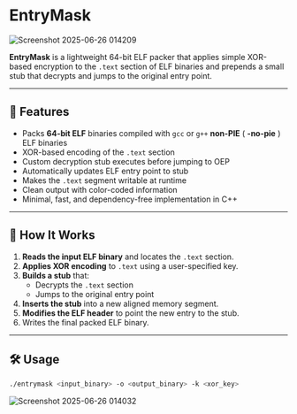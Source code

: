 # EntryMask

![Screenshot 2025-06-26 014209](https://github.com/user-attachments/assets/d4d74af8-9ba0-4e86-bebf-1da90181c6e5)


**EntryMask** is a lightweight 64-bit ELF packer that applies simple XOR-based encryption to the `.text` section of ELF binaries and prepends a small stub that decrypts and jumps to the original entry point.

---

## 🔐 Features

- Packs **64-bit ELF** binaries compiled with `gcc` or `g++` **non-PIE** ( **-no-pie** ) ELF binaries
- XOR-based encoding of the `.text` section
- Custom decryption stub executes before jumping to OEP
- Automatically updates ELF entry point to stub
- Makes the `.text` segment writable at runtime
- Clean output with color-coded information
- Minimal, fast, and dependency-free implementation in C++

---

## 🧠 How It Works

1. **Reads the input ELF binary** and locates the `.text` section.
2. **Applies XOR encoding** to `.text` using a user-specified key.
3. **Builds a stub** that:
   - Decrypts the `.text` section
   - Jumps to the original entry point
4. **Inserts the stub** into a new aligned memory segment.
5. **Modifies the ELF header** to point the new entry to the stub.
6. Writes the final packed ELF binary.

---

## 🛠️ Usage

```bash
./entrymask <input_binary> -o <output_binary> -k <xor_key>
```




![Screenshot 2025-06-26 014032](https://github.com/user-attachments/assets/bf58bf91-e5ee-4147-b621-b6a9a553daf7)


